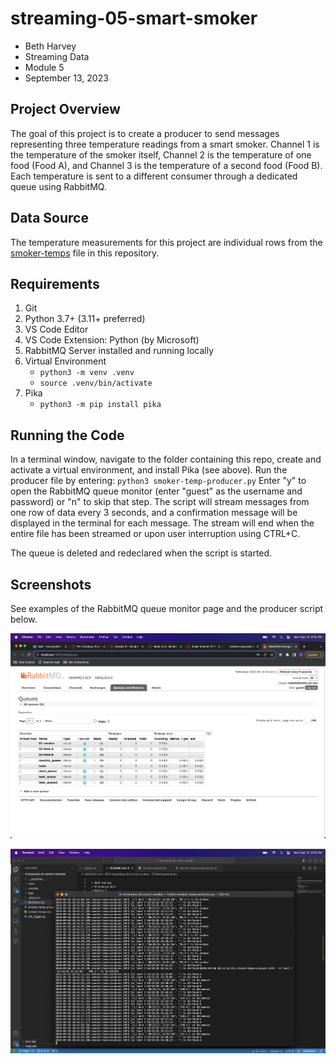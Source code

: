 # streaming-05-smart-smoker

* Beth Harvey
* Streaming Data
* Module 5
* September 13, 2023

## Project Overview

The goal of this project is to create a producer to send messages representing three temperature readings from a smart smoker. Channel 1 is the temperature of the smoker itself, Channel 2 is the temperature of one food (Food A), and Channel 3 is the temperature of a second food (Food B). Each temperature is sent to a different consumer through a dedicated queue using RabbitMQ.

## Data Source

The temperature measurements for this project are individual rows from the [smoker-temps](smoker-temps.csv) file in this repository.

## Requirements

1. Git
2. Python 3.7+ (3.11+ preferred)
3. VS Code Editor
4. VS Code Extension: Python (by Microsoft)
5. RabbitMQ Server installed and running locally
6. Virtual Environment
    * `python3 -m venv .venv`
    * `source .venv/bin/activate`
7. Pika
    * `python3 -m pip install pika`

## Running the Code

In a terminal window, navigate to the folder containing this repo, create and activate a virtual environment, and install Pika (see above). Run the producer file by entering:
    `python3 smoker-temp-producer.py`
Enter "y" to open the RabbitMQ queue monitor (enter "guest" as the username and password) or "n" to skip that step. The script will stream messages from one row of data every 3 seconds, and a confirmation message will be displayed in the terminal for each message. The stream will end when the entire file has been streamed or upon user interruption using CTRL+C.

The queue is deleted and redeclared when the script is started.

## Screenshots

See examples of the RabbitMQ queue monitor page and the producer script below.

![RabbitMQ queue monitor page](rabbitmq-monitor.png)

![Smoker Temp Producer script running](smoker-temp-producer-screenshot.png)